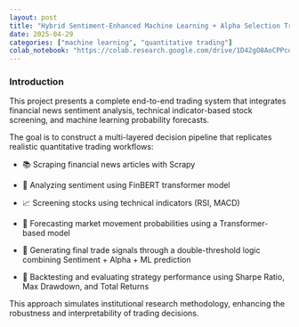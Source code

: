 ```yaml
---
layout: post
title: "Hybrid Sentiment-Enhanced Machine Learning + Alpha Selection Trading Pipeline"
date: 2025-04-29
categories: ["machine learning", "quantitative trading"]
colab_notebook: "https://colab.research.google.com/drive/1D42gO8AoCPPcdY56My-kk5NNuD38S23q?usp=sharing"
---
```

### Introduction
This project presents a complete end-to-end trading system that integrates financial news sentiment analysis, technical indicator-based stock screening, and machine learning probability forecasts.

The goal is to construct a multi-layered decision pipeline that replicates realistic quantitative trading workflows:

* 📚 Scraping financial news articles with Scrapy

* 💬 Analyzing sentiment using FinBERT transformer model

* 📈 Screening stocks using technical indicators (RSI, MACD)

* 🤖 Forecasting market movement probabilities using a Transformer-based model

* 🎯 Generating final trade signals through a double-threshold logic combining Sentiment + Alpha + ML prediction

* 🔄 Backtesting and evaluating strategy performance using Sharpe Ratio, Max Drawdown, and Total Returns

This approach simulates institutional research methodology, enhancing the robustness and interpretability of trading decisions.
